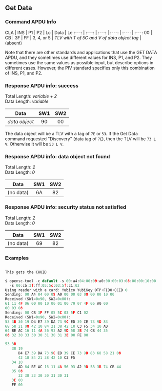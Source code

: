 <!-- Copyright 2021 Yubico AB

Licensed under the Apache License, Version 2.0 (the "License");
you may not use this file except in compliance with the License.
You may obtain a copy of the License at

    http://www.apache.org/licenses/LICENSE-2.0

Unless required by applicable law or agreed to in writing, software
distributed under the License is distributed on an "AS IS" BASIS,
WITHOUT WARRANTIES OR CONDITIONS OF ANY KIND, either express or implied.
See the License for the specific language governing permissions and
limitations under the License. -->


## Get Data

### Command APDU Info

CLA | INS | P1 | P2 | Lc | Data | Le
:---: | :---: | :---: | :---: | :---: | :---:
00 | CB | 3F | FF | 3, 4, or 5 | *TLV with T of 5C and V of data object tag* | (absent)

Note that there are other standards and applications that use the GET DATA APDU, and they
sometimes use different values for INS, P1, and P2. They sometimes use the same values as
possible input, but describe options in different cases. However, the PIV standard
specifies only this combination of INS, P1, and P2.

### Response APDU info: success

Total Length: *variable + 2*\
Data Length: *variable*

Data | SW1 | SW2
:---: | :---: | :---:
*data object* | 90 | 00

The data object will be a TLV with a tag of `7E` or `53`. If the Get Data command
requested "Discovery" (data tag of `7E`), then the TLV will be `73 L V`. Otherwise it will
be `53 L V`.

### Response APDU info: data object not found

Total Length: *2*\
Data Length: *0*

Data | SW1 | SW2
:---: | :---: | :---:
(no data) | 6A | 82

### Response APDU info: security status not satisfied

Total Length: *2*\
Data Length: *0*

Data | SW1 | SW2
:---: | :---: | :---:
(no data) | 69 | 82

### Examples

```C

This gets the CHUID

$ opensc-tool -c default -s 00:a4:04:00:09:a0:00:00:03:08:00:00:10:00
  -s 00:cb:3f:ff:05:5c:03:5f:c1:02
Using reader with a card: Yubico YubiKey OTP+FIDO+CCID 0
Sending: 00 A4 04 00 09 A0 00 00 03 08 00 00 10 00
Received (SW1=0x90, SW2=0x00):
61 11 4F 06 00 00 10 00 01 00 79 07 4F 05 A0 00
00 03 08
Sending: 00 CB 3F FF 05 5C 03 5F C1 02
Received (SW1=0x90, SW2=0x00):
53 3B 30 19 D4 E7 39 DA 73 9C ED 39 CE 73 9D 83
68 58 21 08 42 10 84 21 38 42 10 C3 F5 34 10 AD
64 BE AC 16 11 4A 56 93 A2 9D 58 3B 74 CB 44 35
08 32 30 33 30 30 31 30 31 3E 00 FE 00

53 3B
   30 19
      D4 E7 39 DA 73 9C ED 39 CE 73 9D 83 68 58 21 08
      42 10 84 21 38 42 10 C3 F5
   34 10
      AD 64 BE AC 16 11 4A 56 93 A2 9D 58 3B 74 CB 44
   35 08
      32 30 33 30 30 31 30 31
   3E 00
   FE 00
```
